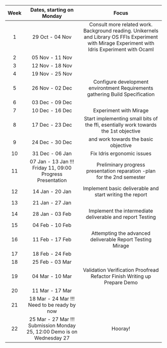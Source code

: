 | Week |                        Dates, starting on Monday                        |                                                                       Focus                                                                      |
|:----:|:-----------------------------------------------------------------------:|:------------------------------------------------------------------------------------------------------------------------------------------------:|
|   1  | 29 Oct - 04 Nov                                                         | Consult more related work. Background reading. Unikernels and Library OS FFIs Experiment with Mirage Experiment with Idris Experiment with Ocaml |
|   2  | 05 Nov - 11 Nov                                                         |                                                                                                                                                  |
|   3  | 12 Nov - 18 Nov                                                         |                                                                                                                                                  |
|   4  | 19 Nov - 25 Nov                                                         |                                                                                                                                                  |
|   5  | 26 Nov - 02 Dec                                                         |                                   Configure development environtment Requirements gathering Build Specification                                  |
|   6  | 03 Dec - 09 Dec                                                         |                                                                                                                                                  |
|   7  | 10 Dec - 16 Dec                                                         |                                                              Experiment with Mirage                                                              |
|   8  | 17 Dec - 23 Dec                                                         |                               Start implementing small bits  of the ffi, esentially work towards the 1st objective                               |
|   9  | 24 Dec - 30 Dec                                                         |                                                       and work towards the basic objective                                                       |
|  10  | 31 Dec - 06 Jan                                                         |                                                            Fix Idris ergonomic issues                                                            |
|  11  | 07 Jan - 13 Jan !!! Friday 11, 09:00 Progress Presentation              |                                      Preliminary progress presentation reparation -plan for the 2nd semester                                     |
|  12  | 14 Jan - 20 Jan                                                         |                                             Implement basic deliverable and start writing the report                                             |
|  13  | 21 Jan - 27 Jan                                                         |                                                                                                                                                  |
|  14  | 28 Jan - 03 Feb                                                         |                                             Implement the intermediate deliverable and report Testing                                            |
|  15  | 04 Feb - 10 Feb                                                         |                                                                                                                                                  |
|  16  | 11 Feb - 17 Feb                                                         |                                             Attempting the advanced deliverable Report Testing Mirage                                            |
|  17  | 18 Feb - 24 Feb                                                         |                                                                                                                                                  |
|  18  | 25 Feb - 03 Mar                                                         |                                                                                                                                                  |
|  19  | 04 Mar - 10 Mar                                                         |                                     Validation Verification Proofread Refactor Finish Writing up Prepare Demo                                    |
|  20  | 11 Mar - 17 Mar                                                         |                                                                                                                                                  |
|  21  | 18 Mar - 24 Mar !!! Need to be ready by now                             |                                                                                                                                                  |
|  22  | 25 Mar - 27 Mar !!! Submission Monday 25, 12:00 Demo is on Wednesday 27 |                                                                      Hooray!                                                                     |